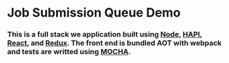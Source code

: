 # Job Submission Queue Demo

### This is a full stack we application built using [Node](https://nodejs.org/en/), [HAPI](https://hapijs.com/), [React](https://reactjs.org/), and [Redux](https://redux.js.org/). The front end is bundled AOT with webpack and tests are writted using [MOCHA](https://mochajs.org/).



